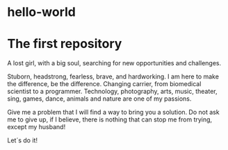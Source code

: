 # hello-world
<h1>The first repository</h1>
<p>A lost girl, with a big soul, searching for new opportunities and challenges. </p>
<p>Stuborn, headstrong, fearless, brave, and hardworking. I am here to make the difference, be the difference. 
Changing carrier, from biomedical scientist to a programmer. 
Technology, photography, arts, music, theater, sing, games, dance, animals and nature are one of my passions. </p>
<p>Give me a problem that I will find a way to bring you a solution. 
Do not ask me to give up, if I believe, there is nothing that can stop me from trying, except my husband! </p>
<p>Let´s do it!</p>
